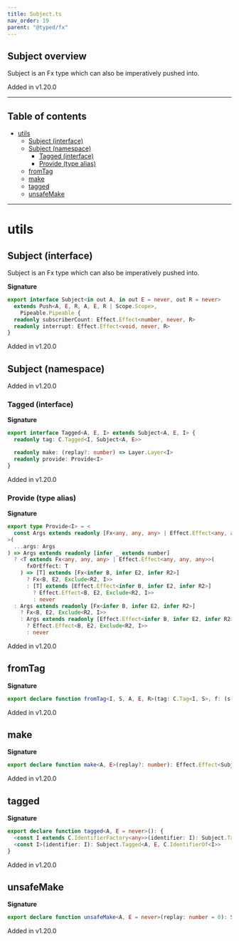 ```yaml
---
title: Subject.ts
nav_order: 19
parent: "@typed/fx"
---
```


## Subject overview

Subject is an Fx type which can also be imperatively pushed into.

Added in v1.20.0

---

<h2 class="text-delta">Table of contents</h2>

- [utils](#utils)
  - [Subject (interface)](#subject-interface)
  - [Subject (namespace)](#subject-namespace)
    - [Tagged (interface)](#tagged-interface)
    - [Provide (type alias)](#provide-type-alias)
  - [fromTag](#fromtag)
  - [make](#make)
  - [tagged](#tagged)
  - [unsafeMake](#unsafemake)

---

# utils

## Subject (interface)

Subject is an Fx type which can also be imperatively pushed into.

**Signature**

```ts
export interface Subject<in out A, in out E = never, out R = never>
  extends Push<A, E, R, A, E, R | Scope.Scope>,
    Pipeable.Pipeable {
  readonly subscriberCount: Effect.Effect<number, never, R>
  readonly interrupt: Effect.Effect<void, never, R>
}
```

Added in v1.20.0

## Subject (namespace)

Added in v1.20.0

### Tagged (interface)

**Signature**

```ts
export interface Tagged<A, E, I> extends Subject<A, E, I> {
  readonly tag: C.Tagged<I, Subject<A, E>>

  readonly make: (replay?: number) => Layer.Layer<I>
  readonly provide: Provide<I>
}
```

Added in v1.20.0

### Provide (type alias)

**Signature**

```ts
export type Provide<I> = <
  const Args extends readonly [Fx<any, any, any> | Effect.Effect<any, any, any>, number?] | readonly [number]
>(
  ...args: Args
) => Args extends readonly [infer _ extends number]
  ? <T extends Fx<any, any, any> | Effect.Effect<any, any, any>>(
      fxOrEffect: T
    ) => [T] extends [Fx<infer B, infer E2, infer R2>]
      ? Fx<B, E2, Exclude<R2, I>>
      : [T] extends [Effect.Effect<infer B, infer E2, infer R2>]
        ? Effect.Effect<B, E2, Exclude<R2, I>>
        : never
  : Args extends readonly [Fx<infer B, infer E2, infer R2>]
    ? Fx<B, E2, Exclude<R2, I>>
    : Args extends readonly [Effect.Effect<infer B, infer E2, infer R2>]
      ? Effect.Effect<B, E2, Exclude<R2, I>>
      : never
```

Added in v1.20.0

## fromTag

**Signature**

```ts
export declare function fromTag<I, S, A, E, R>(tag: C.Tag<I, S>, f: (s: S) => Subject<A, E, R>): Subject<A, E, I | R>
```

Added in v1.20.0

## make

**Signature**

```ts
export declare function make<A, E>(replay?: number): Effect.Effect<Subject<A, E>, never, Scope.Scope>
```

Added in v1.20.0

## tagged

**Signature**

```ts
export declare function tagged<A, E = never>(): {
  <const I extends C.IdentifierFactory<any>>(identifier: I): Subject.Tagged<A, E, C.IdentifierOf<I>>
  <const I>(identifier: I): Subject.Tagged<A, E, C.IdentifierOf<I>>
}
```

Added in v1.20.0

## unsafeMake

**Signature**

```ts
export declare function unsafeMake<A, E = never>(replay: number = 0): Subject<A, E>
```

Added in v1.20.0
